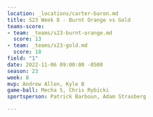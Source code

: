 ```yaml
---
location: _locations/carter-baron.md
title: S23 Week 8 - Burnt Orange vs Gold
teams-score:
- team: _teams/s23-burnt-orange.md
  score: 13
- team: _teams/s23-gold.md
  score: 18
field: "1"
date: 2022-11-06 09:00:00 -0500
season: 23
week: 8
mvp: Andrew Allen, Kyle B
game-ball: Mecha S, Chris Rybicki
sportsperson: Patrick Barboun, Adam Strasberg

---
```

